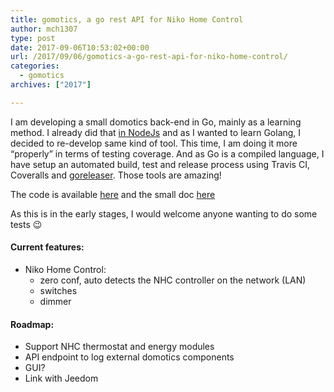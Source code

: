 ```yaml
---
title: gomotics, a go rest API for Niko Home Control
author: mch1307
type: post
date: 2017-09-06T10:53:02+00:00
url: /2017/09/06/gomotics-a-go-rest-api-for-niko-home-control/
categories:
  - gomotics
archives: ["2017"]

---
```

I am developing a small domotics back-end in Go, mainly as a learning method. I already did that [in NodeJs][1] and as I wanted to learn Golang, I decided to re-develop same kind of tool. This time, I am doing it more &#8220;properly&#8221; in terms of testing coverage. And as Go is a compiled language, I have setup an automated build, test and release process using Travis CI, Coveralls and [goreleaser][2]. Those tools are amazing!

The code is available [here][3] and the small doc [here][4]

As this is in the early stages, I would welcome anyone wanting to do some tests 😉

#### Current features:

  * Niko Home Control: 
      * zero conf, auto detects the NHC controller on the network (LAN)
      * switches
      * dimmer

#### Roadmap:

  * Support NHC thermostat and energy modules
  * API endpoint to log external domotics components
  * GUI?
  * Link with Jeedom

&nbsp;

 [1]: https://github.com/mch1307/jeedom-nhc
 [2]: https://github.com/goreleaser/goreleaser
 [3]: https://github.com/mch1307/gomotics
 [4]: https://blog.csnet.me/gomotics/